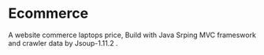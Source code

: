 # Ecommerce
A website commerce laptops price, Build with Java Srping MVC frameswork and crawler data by Jsoup-1.11.2 .
